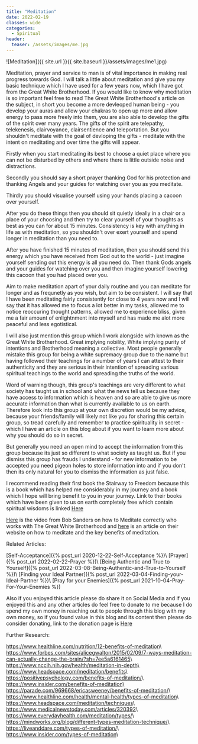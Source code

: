 ```yaml
---
title: "Meditation"
date: 2022-02-19
classes: wide
categories:
  - Spiritual 
header: 
  teaser: /assets/images/me.jpg
---
```


![Meditation]({{ site.url }}{{ site.baseurl }}/assets/images/me1.jpg)

Meditation, prayer and service to man is of vital importance in making real progress towards God. I will talk a little about meditation and give you my basic technique which I have used for a few years now, which I have got from the Great White Brotherhood. If you would like to know why meditation is so important feel free to read The Great White Brotherhood's article on the subject, in short you become a more devleoped human being - you develop your auras and allow your chakras to open up more and allow energy to pass more freely into them, you are also able to develop the gifts of the spirit over many years. The gifts of the spirit are telepathy, telekenesis, clairvoyance, clairsentience and teleportation. But you shouldn't meditate with the goal of devloping the gifts - meditate with the intent on meditating and over time the gifts will appear.

Firstly when you start meditating its best to choose a quiet place where you can not be disturbed by others and where there is little outside noise and distractions.

Secondly you should say a short prayer thanking God for his protection and thanking Angels and your guides for watching over you as you meditate.

Thirdly you should visualise yourself using your hands placing a cacoon over yourself. 

After you do these things then you should sit quietly ideally in a chair or a place of your choosing and then try to clear yourself of your thoughts as best as you can for about 15 minutes. Consistency is key with anything in life as with meditation, so you shouldn't over exert yourself and spend longer in meditation than you need to.

After you have finished 15 minutes of meditation, then you should send this energy which you have received from God out to the world - just imagine yourself sending out this energy is all you need do. Then thank Gods angels and your guides for watching over you and then imagine yourself lowering this cacoon that you had placed over you.

Aim to make meditation apart of your daily routine and you can meditate for longer and as frequnetly as you wish, but aim to be consistent. I will say that I have been meditating fairly consistently for close to 4 years now and I will say that it has allowed me to focus a lot better in my tasks, allowed me to notice reoccuring thought patterns, allowed me to experience bliss, given me a fair amount of enlightnment into myself and has made me alot more peaceful and less egotistical.

I will also just mention this group which I work alongside with known as the Great White Brotherhood. Great implying nobility, White implying purity of intentions and Brotherhood meaning a collective. Most people generally mistake this group for being a white supremacy group due to the name but having followed their teachings for a number of years I can attest to their authenticity and they are serious in their intention of spreading various spiritual teachings to the world and spreading the truths of the world. 

Word of warning though, this group's teachings are very different to what society has taught us in school and what the news tell us because they have access to information which is heaven and so are able to give us more accurate information than what is currently available to us on earth. Therefore look into this group at your own discretion would be my advice, because your friends/family will likely not like you for sharing this certain group, so tread carefully and remember to practice spirituality in secret - which I have an article on this blog about if you want to learn more about why you should do so in secret. 

But generally you need an open mind to accept the information from this group because its just so different to what society as taught us. But if you dismiss this group has frauds I understand - for new information to be accepted you need pigeon holes to store information into and if you don't then its only natural for you to dismiss the information as just false.

I recommend reading their first book the Stairway to Freedom because this is a book which has helped me considerably in my journey and a book which I hope will bring benefit to you in your journey. Link to their books which have been given to us on earth completely free which contain spiritual wisdoms is linked [Here](https://thegreatwhitebrotherhood.org/books/)

[Here](https://www.youtube.com/watch?v=QRSlzULFWpM) is the video from Bob Sanders on how to Meditate correctly who works with The Great White Brotherhood and [here](https://thegreatwhitebrotherhood.org/lessons/meditation/) is an article on their website on how to meditate and the key benefits of meditation.


Related Articles:

[Self-Acceptance]({% post_url 2020-12-22-Self-Acceptance %})\\
[Prayer]({% post_url 2022-02-22-Prayer %})\\
[Being Authentic and True to Yourself]({% post_url 2022-03-08-Being-Authentic-and-True-to-Yourself %})\\
[Finding your Ideal Partner]({% post_url 2022-03-04-Finding-your-Ideal-Partner %})\\
[Pray for your Enemies]({% post_url 2021-10-04-Pray-For-Your-Enemies %})

Also if you enjoyed this article please do share it on Social Media and if you enjoyed this and any other articles do feel free to donate to me because I do spend my own money in reaching out to people through this blog with my own money, so if you found value in this blog and its content then please do consider donating, link to the donation page is [Here](https://lovehumanity.github.io/Donate)


Further Research:

<https://www.healthline.com/nutrition/12-benefits-of-meditation>\\
<https://www.forbes.com/sites/alicegwalton/2015/02/09/7-ways-meditation-can-actually-change-the-brain/?sh=7ee5a6161465>\\
<https://www.nccih.nih.gov/health/meditation-in-depth>\\
<https://www.headspace.com/meditation/benefits>\\
<https://positivepsychology.com/benefits-of-meditation/>\\
<https://www.insider.com/benefits-of-meditation>\\
<https://parade.com/969668/ericasweeney/benefits-of-meditation/>\\
<https://www.healthline.com/health/mental-health/types-of-meditation>\\
<https://www.headspace.com/meditation/techniques>\\
<https://www.medicalnewstoday.com/articles/320392>\\
<https://www.everydayhealth.com/meditation/types/>\\
<https://mindworks.org/blog/different-types-meditation-technique/>\\
<https://liveanddare.com/types-of-meditation/>\\
<https://www.insider.com/types-of-meditation>\\
